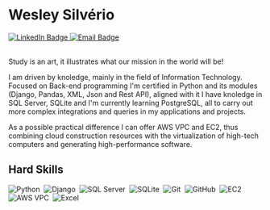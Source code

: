 # Wesley Silvério 

<html lang="pt-br">
<head>
    <meta charset="UTF-8">
    <meta name="viewport" content="width=device-width, initial-scale=1.0">
</head>
<body>
    <a href="https://www.linkedin.com/in/wesleysilv%C3%A9rio/" target="_blank">
        <img src="https://img.shields.io/badge/Wesley Silvério-%2300008B.svg?style=flat&logo=linkedin&logoColor=white" alt="LinkedIn Badge">
    </a>
    <a href="mailto:wesleysilverio43@gmail.com" target="_blank">
        <img src="https://img.shields.io/badge/wesleysilverio43@gmail.com-%2300008b.svg?style=flat&logo=gmail&logoColor=white" alt="Email Badge">
    </a>
</body>
<br><br>

Study is an art, it illustrates what our mission in the world will be!

I am driven by knoledge, mainly in the field of Information Technology. Focused on Back-end programming I'm certified in Python and its modules (Django, Pandas, XML, Json and Rest API), aligned with it I have knoledge in SQL Server, SQLite and I'm currently learning PostgreSQL, all to carry out more complex integrations and queries in my applications and projects.

As a possible practical difference I can offer AWS VPC and EC2, thus combining cloud construction resources with the virtualization of high-tech computers and generating high-performance software.


## Hard Skills
![Python](https://img.shields.io/badge/Python-00008b.svg?style=flat&logo=python&logoColor=white)&nbsp;
![Django](https://img.shields.io/badge/-Django-00008b?style=flat&logo=Django&logoColor=white)&nbsp;
![SQL Server](https://img.shields.io/badge/-SQLServer-00008b?style=flat&logo=MicrosoftSQLServer&logoColor=white)&nbsp;
![SQLite](https://img.shields.io/badge/-SQLite-00008b?style=flat&logo=SQLite&logoColor=white)&nbsp;
![Git](https://img.shields.io/badge/-Git-00008b?style=flat&logo=Git&logoColor=white)&nbsp;
![GitHub](https://img.shields.io/badge/-GitHub-00008b?style=flat&logo=GitHub&logoColor=white)&nbsp;
![EC2](https://img.shields.io/badge/EC2-00008b?style=flat&logo=amazonwebservices&logoColor=white)&nbsp;
![AWS VPC](https://img.shields.io/badge/VPC-00008b?style=flat&logo=amazonwebservices)&nbsp;
![Excel](https://img.shields.io/badge/-Excel-00008b?style=flat&logo=MicrosoftExcel&logoColor=white)&nbsp;







